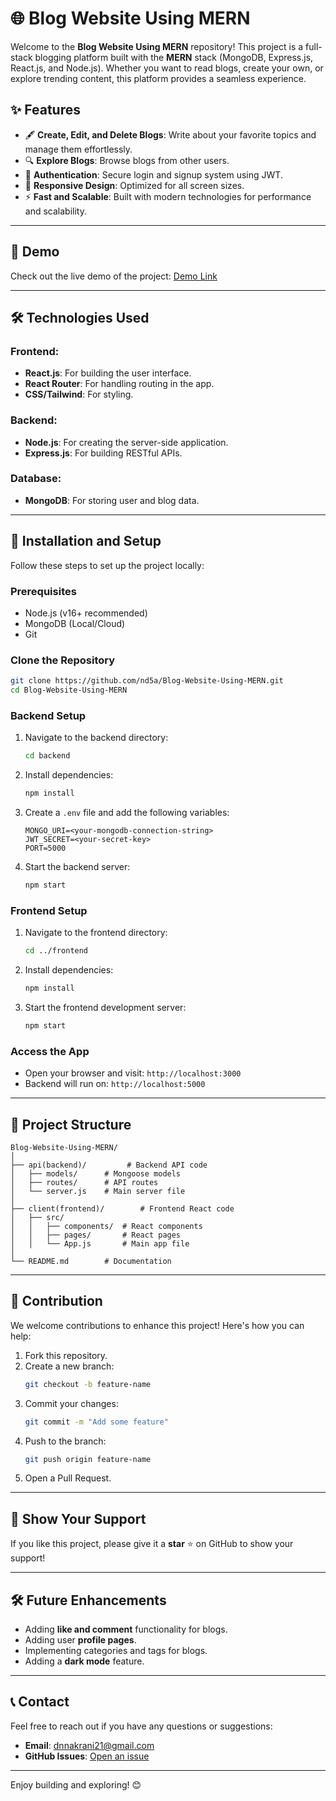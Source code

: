 
# 🌐 Blog Website Using MERN

Welcome to the **Blog Website Using MERN** repository! This project is a full-stack blogging platform built with the **MERN** stack (MongoDB, Express.js, React.js, and Node.js). Whether you want to read blogs, create your own, or explore trending content, this platform provides a seamless experience.

## ✨ Features

- 🖋️ **Create, Edit, and Delete Blogs**: Write about your favorite topics and manage them effortlessly.
- 🔍 **Explore Blogs**: Browse blogs from other users.
- 🔐 **Authentication**: Secure login and signup system using JWT.
- 🎨 **Responsive Design**: Optimized for all screen sizes.
- ⚡ **Fast and Scalable**: Built with modern technologies for performance and scalability.

---

## 🚀 Demo

Check out the live demo of the project: [Demo Link](https://dn-mern-blogs.onrender.com/)

---

## 🛠️ Technologies Used

### Frontend:
- **React.js**: For building the user interface.
- **React Router**: For handling routing in the app.
- **CSS/Tailwind**: For styling.

### Backend:
- **Node.js**: For creating the server-side application.
- **Express.js**: For building RESTful APIs.

### Database:
- **MongoDB**: For storing user and blog data.

---

## 🔧 Installation and Setup

Follow these steps to set up the project locally:

### Prerequisites
- Node.js (v16+ recommended)
- MongoDB (Local/Cloud)
- Git

### Clone the Repository
```bash
git clone https://github.com/nd5a/Blog-Website-Using-MERN.git
cd Blog-Website-Using-MERN
```

### Backend Setup
1. Navigate to the backend directory:
   ```bash
   cd backend
   ```
2. Install dependencies:
   ```bash
   npm install
   ```
3. Create a `.env` file and add the following variables:
   ```env
   MONGO_URI=<your-mongodb-connection-string>
   JWT_SECRET=<your-secret-key>
   PORT=5000
   ```
4. Start the backend server:
   ```bash
   npm start
   ```

### Frontend Setup
1. Navigate to the frontend directory:
   ```bash
   cd ../frontend
   ```
2. Install dependencies:
   ```bash
   npm install
   ```
3. Start the frontend development server:
   ```bash
   npm start
   ```

### Access the App
- Open your browser and visit: `http://localhost:3000`
- Backend will run on: `http://localhost:5000`

---

## 📂 Project Structure

```
Blog-Website-Using-MERN/
│
├── api(backend)/         # Backend API code
│   ├── models/      # Mongoose models
│   ├── routes/      # API routes
│   └── server.js    # Main server file
│
├── client(frontend)/        # Frontend React code
│   ├── src/
│   │   ├── components/  # React components
│   │   ├── pages/       # React pages
│   │   └── App.js       # Main app file
│
└── README.md        # Documentation
```

---

## 🤝 Contribution

We welcome contributions to enhance this project! Here's how you can help:

1. Fork this repository.
2. Create a new branch:
   ```bash
   git checkout -b feature-name
   ```
3. Commit your changes:
   ```bash
   git commit -m "Add some feature"
   ```
4. Push to the branch:
   ```bash
   git push origin feature-name
   ```
5. Open a Pull Request.

---

## 🌟 Show Your Support

If you like this project, please give it a **star** ⭐ on GitHub to show your support!

---

## 🛠️ Future Enhancements

- Adding **like and comment** functionality for blogs.
- Adding user **profile pages**.
- Implementing categories and tags for blogs.
- Adding a **dark mode** feature.

---

## 📞 Contact

Feel free to reach out if you have any questions or suggestions:
- **Email**: [dnnakrani21@gmail.com](mailto:dnnakrani21@gmail.com)
- **GitHub Issues**: [Open an issue](https://github.com/nd5a/Blog-Website-Using-MERN/issues)

---

Enjoy building and exploring! 😊

